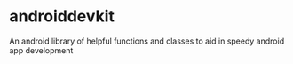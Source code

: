 androiddevkit
=============

An android library of helpful functions and classes to aid in speedy android app development
